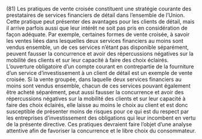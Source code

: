 (81) Les pratiques de vente croisée constituent une stratégie courante des prestataires de services financiers de détail dans l’ensemble de l’Union. Cette pratique peut présenter des avantages pour les clients de détail, mais il arrive parfois aussi que leur intérêt ne soit pas pris en considération de façon adéquate. Par exemple, certaines formes de vente croisée, à savoir les ventes liées dans lesquelles deux services financiers au moins sont vendus ensemble, un de ces services n’étant pas disponible séparément, peuvent fausser la concurrence et avoir des répercussions négatives sur la mobilité des clients et sur leur capacité à faire des choix éclairés. L’ouverture obligatoire d’un compte courant en contrepartie de la fourniture d’un service d’investissement à un client de détail est un exemple de vente croisée. Si la vente groupée, dans laquelle deux services financiers au moins sont vendus ensemble, chacun de ces services pouvant également être acheté séparément, peut aussi fausser la concurrence et avoir des répercussions négatives sur la mobilité des clients et sur leur capacité à faire des choix éclairés, elle laisse au moins le choix au client et est donc susceptible de présenter moins de risques pour ce qui est du respect par les entreprises d’investissement des obligations qui leur incombent en vertu de la présente directive. Ces pratiques devraient faire l’objet d’une analyse attentive afin de favoriser la concurrence et le libre choix du consommateur.
